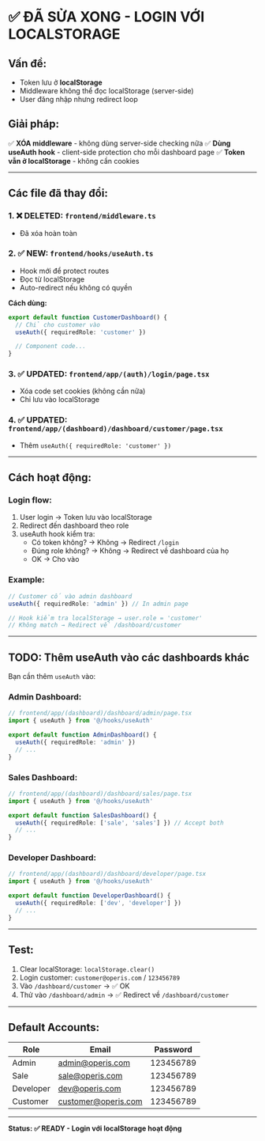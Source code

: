 # ✅ ĐÃ SỬA XONG - LOGIN VỚI LOCALSTORAGE

## Vấn đề:
- Token lưu ở **localStorage**
- Middleware không thể đọc localStorage (server-side)
- User đăng nhập nhưng redirect loop

## Giải pháp:
✅ **XÓA middleware** - không dùng server-side checking nữa
✅ **Dùng useAuth hook** - client-side protection cho mỗi dashboard page
✅ **Token vẫn ở localStorage** - không cần cookies

---

## Các file đã thay đổi:

### 1. ❌ DELETED: `frontend/middleware.ts`
- Đã xóa hoàn toàn

### 2. ✅ NEW: `frontend/hooks/useAuth.ts`
- Hook mới để protect routes
- Đọc từ localStorage
- Auto-redirect nếu không có quyền

**Cách dùng:**
```typescript
export default function CustomerDashboard() {
  // Chỉ cho customer vào
  useAuth({ requiredRole: 'customer' })

  // Component code...
}
```

### 3. ✅ UPDATED: `frontend/app/(auth)/login/page.tsx`
- Xóa code set cookies (không cần nữa)
- Chỉ lưu vào localStorage

### 4. ✅ UPDATED: `frontend/app/(dashboard)/dashboard/customer/page.tsx`
- Thêm `useAuth({ requiredRole: 'customer' })`

---

## Cách hoạt động:

### Login flow:
1. User login → Token lưu vào localStorage
2. Redirect đến dashboard theo role
3. useAuth hook kiểm tra:
   - Có token không? → Không → Redirect `/login`
   - Đúng role không? → Không → Redirect về dashboard của họ
   - OK → Cho vào

### Example:
```typescript
// Customer cố vào admin dashboard
useAuth({ requiredRole: 'admin' }) // In admin page

// Hook kiểm tra localStorage → user.role = 'customer'
// Không match → Redirect về /dashboard/customer
```

---

## TODO: Thêm useAuth vào các dashboards khác

Bạn cần thêm `useAuth` vào:

### Admin Dashboard:
```typescript
// frontend/app/(dashboard)/dashboard/admin/page.tsx
import { useAuth } from '@/hooks/useAuth'

export default function AdminDashboard() {
  useAuth({ requiredRole: 'admin' })
  // ...
}
```

### Sales Dashboard:
```typescript
// frontend/app/(dashboard)/dashboard/sales/page.tsx
import { useAuth } from '@/hooks/useAuth'

export default function SalesDashboard() {
  useAuth({ requiredRole: ['sale', 'sales'] }) // Accept both
  // ...
}
```

### Developer Dashboard:
```typescript
// frontend/app/(dashboard)/dashboard/developer/page.tsx
import { useAuth } from '@/hooks/useAuth'

export default function DeveloperDashboard() {
  useAuth({ requiredRole: ['dev', 'developer'] })
  // ...
}
```

---

## Test:

1. Clear localStorage: `localStorage.clear()`
2. Login customer: `customer@operis.com` / `123456789`
3. Vào `/dashboard/customer` → ✅ OK
4. Thử vào `/dashboard/admin` → ✅ Redirect về `/dashboard/customer`

---

## Default Accounts:

| Role | Email | Password |
|------|-------|----------|
| Admin | admin@operis.com | 123456789 |
| Sale | sale@operis.com | 123456789 |
| Developer | dev@operis.com | 123456789 |
| Customer | customer@operis.com | 123456789 |

---

**Status: ✅ READY - Login với localStorage hoạt động**
